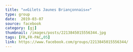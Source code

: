 ```yaml
---
title: "✊✊Gilets Jaunes Briançonnais✊✊"
type: group
date:  2019-03-07
source: facebook
category: [gj]
thumbnail: /images/posts/2213845015556344.jpg
tags: [FR,FR-PAC,05]
link: https://www.facebook.com/groups/2213845015556344/
---
```

